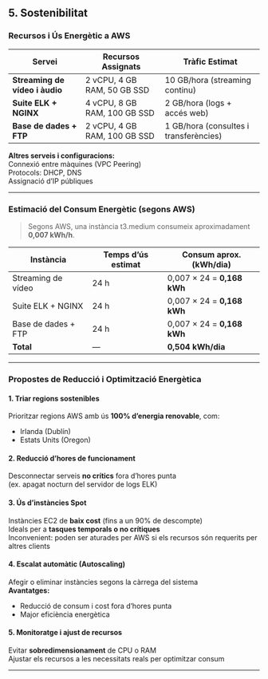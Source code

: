 ## 5. Sostenibilitat

### Recursos i Ús Energètic a AWS

| Servei                     | Recursos Assignats               | Tràfic Estimat                         |
|---------------------------|----------------------------------|----------------------------------------|
| **Streaming de vídeo i àudio** | 2 vCPU, 4 GB RAM, 50 GB SSD        | 10 GB/hora (streaming continu)         |
| **Suite ELK + NGINX**         | 4 vCPU, 8 GB RAM, 100 GB SSD      | 2 GB/hora (logs + accés web)           |
| **Base de dades + FTP**       | 2 vCPU, 4 GB RAM, 100 GB SSD      | 1 GB/hora (consultes i transferències) |

**Altres serveis i configuracions:**  
Connexió entre màquines (VPC Peering)  
Protocols: DHCP, DNS  
Assignació d’IP públiques

---

### Estimació del Consum Energètic (segons AWS)

> Segons AWS, una instància t3.medium consumeix aproximadament **0,007 kWh/h**.

| Instància                | Temps d’ús estimat | Consum aprox. (kWh/dia)      |
|--------------------------|--------------------|-------------------------------|
| Streaming de vídeo       | 24 h               | 0,007 × 24 = **0,168 kWh**    |
| Suite ELK + NGINX        | 24 h               | 0,007 × 24 = **0,168 kWh**    |
| Base de dades + FTP      | 24 h               | 0,007 × 24 = **0,168 kWh**    |
| **Total**                | —                  | **0,504 kWh/dia**             |

---

### Propostes de Reducció i Optimització Energètica

#### 1. Triar regions sostenibles
Prioritzar regions AWS amb ús **100% d’energia renovable**, com:  
  - Irlanda (Dublín)  
  - Estats Units (Oregon)

#### 2. Reducció d’hores de funcionament
Desconnectar serveis **no crítics** fora d’hores punta  
  (ex. apagat nocturn del servidor de logs ELK)

#### 3. Ús d’instàncies Spot
Instàncies EC2 de **baix cost** (fins a un 90% de descompte)  
Ideals per a **tasques temporals o no crítiques**  
Inconvenient: poden ser aturades per AWS si els recursos són requerits per altres clients

#### 4. Escalat automàtic (Autoscaling)
Afegir o eliminar instàncies segons la càrrega del sistema  
**Avantatges:**  
  - Reducció de consum i cost fora d’hores punta  
  - Major eficiència energètica

#### 5. Monitoratge i ajust de recursos
Evitar **sobredimensionament** de CPU o RAM  
Ajustar els recursos a les necessitats reals per optimitzar consum

---